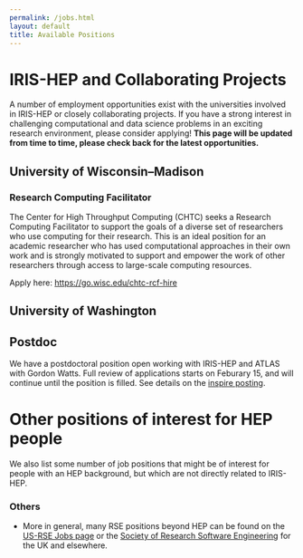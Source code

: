 ```yaml
---
permalink: /jobs.html
layout: default
title: Available Positions
---
```


# IRIS-HEP and Collaborating Projects

A number of employment opportunities exist with the universities involved in IRIS-HEP or closely collaborating projects. If you have a strong interest in challenging computational and data science problems in an exciting research environment, please consider applying! **This page will be updated from time to time, please check back for the latest opportunities.**

## University of Wisconsin–Madison

### Research Computing Facilitator

The Center for High Throughput Computing (CHTC) seeks a Research Computing Facilitator to support the goals of a diverse
set of researchers who use computing for their research. This is an ideal position for an academic researcher who has
used computational approaches in their own work and is strongly motivated to support and empower the work of other
researchers through access to large-scale computing resources.

Apply here: https://go.wisc.edu/chtc-rcf-hire

## University of Washington

## Postdoc

We have a postdoctoral position open working with IRIS-HEP and ATLAS with Gordon Watts. Full review of applications starts on Feburary 15, and will continue until the position is filled. See details on the [inspire posting](https://inspirehep.net/jobs/2743711).

# Other positions of interest for HEP people

We also list some number of job positions that might be of interest for people
with an HEP background, but which are not directly related to IRIS-HEP.

### Others

  * More in general, many RSE positions beyond HEP can be found on the [US-RSE Jobs page](https://us-rse.org/jobs/) or the [Society of Research Software Engineering](https://society-rse.org/careers/vacancies/) for the UK and elsewhere.
